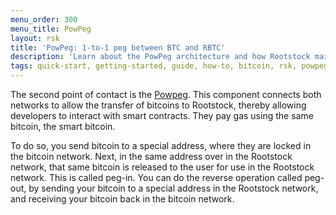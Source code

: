 ```yaml
---
menu_order: 300
menu_title: PowPeg
layout: rsk
title: 'PowPeg: 1-to-1 peg between BTC and RBTC'
description: 'Learn about the PowPeg architecture and how Rootstock maintains a 1:1 peg of RBTC with BTC'
tags: quick-start, getting-started, guide, how-to, bitcoin, rsk, powpeg
---
```


The second point of contact is the [Powpeg](/rsk/architecture/powpeg/).
This component connects both networks to allow the transfer of bitcoins to Rootstock,
thereby allowing developers to interact with smart contracts.
They pay gas using the same bitcoin, the smart bitcoin.

<div class="sprite-transform-animation-wrapper rsk-peg">
  <div class="sprite-transform-animation rsk-peg"></div>
</div>

To do so, you send bitcoin to a special address,
where they are locked in the bitcoin network.
Next, in the same address over in the Rootstock network,
that same bitcoin is released to the user for use in the Rootstock network.
This is called peg-in.
You can do the reverse operation called peg-out,
by sending your bitcoin to a special address in the Rootstock network,
and receiving your bitcoin back in the bitcoin network.